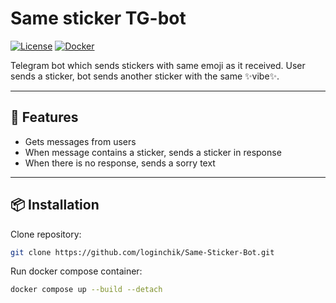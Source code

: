 # Same sticker TG-bot

[![License](https://img.shields.io/badge/license-MIT-blue.svg)]() 
[![Docker](https://img.shields.io/badge/package-Docker_compose-blue.svg)]()

Telegram bot which sends stickers with same emoji as it received.
User sends a sticker, bot sends another sticker with the same ✨️️️️️️️️vibe✨️️️️️️️.

--- 

## 🚀 Features

- Gets messages from users 
- When message contains a sticker, sends a sticker in response
- When there is no response, sends a sorry text

--- 

## 📦 Installation

Clone repository:

```bash 
git clone https://github.com/loginchik/Same-Sticker-Bot.git
```

Run docker compose container:

```bash
docker compose up --build --detach 
```